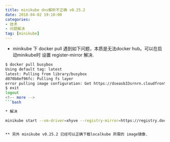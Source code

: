 ```yaml
---
title: minikube dns解析不正确 v0.25.2 
date: 2018-04-02 19:10:00
categories: 
- 技术
- 问题解决
tag: [minikube]
---
```


* minikube 下 docker pull 遇到如下问题，本质是无法docker hub。可以在启动minikube时 设置 register-mirror 解决.
```bash
$ docker pull busybox
Using default tag: latest
latest: Pulling from library/busybox
d070b8ef96fc: Pulling fs layer
error pulling image configuration: Get https://dseasb33srnrn.cloudfront.net/registry-v2/docker/registry/v2/blobs/sha256/f6/f6e427c148a766d2d6c117d67359a0aa7d133b5bc05830a7ff6e8b64ff6b1d1d/data?Expires=1522710550&Signature=SVHVIzKYGemU72iOB1q-XVUtQ0ik7sVLmntzXseV2ih-RpN88Bg4J0E4QkSndDIFlhCODS2A8fFVaAxTEVrzIkfe6ihcT7i2lkT9KAsvj2JHFC7cOBckBHZQB-RncaTwnK2ygWRUqXqDcsSjXUuzXeWPXxtYLrakl7n2uR3ENXE_&Key-Pair-Id=APKAJECH5M7VWIS5YZ6Q: net/http: TLS handshake timeout
$ exit
logout
<!-- more -->
```bash

* 解决

minikube start --vm-driver=xhyve --registry-mirror=https://registry.docker-cn.com -v 7


** 另外 minikube v0.25.2 已经可以正确下载localkube 所需的 image镜像.